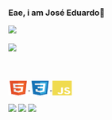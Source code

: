 ### Eae, i am José Eduardo👋

<div>
  <a href="https://github.com/JoseMioto">
  <img height="180em" src="https://github-readme-stats.vercel.app/api?username=JoseMioto&show_icons=true&theme=radical"/>
</div>
<br>
<div>
  <a href="https://github.com/JoseMioto">
  <img height="180em" src="https://github-readme-stats.vercel.app/api/top-langs/?username=JoseMioto&layout=compact&theme=radical"/>
</div>
    
#

<div style="display: inline_block"><br>
  <img align="center" alt="HTML" height="30" width="40" src="https://raw.githubusercontent.com/devicons/devicon/master/icons/html5/html5-original.svg">
  <img align="center" alt="CSS" height="30" width="40" src="https://raw.githubusercontent.com/devicons/devicon/master/icons/css3/css3-original.svg">
  <img align="center" alt="JS" height="30" width="40" src="https://raw.githubusercontent.com/devicons/devicon/master/icons/javascript/javascript-plain.svg">
</div>
<br>
<div text-align="center"> 
    <a href="https://www.instagram.com/ze-mioto/" target="_blank"><img src="https://img.shields.io/badge/-Instagram-%23E4405F?style=for-the-badge&logo=instagram&logoColor=white" target="_blank"></a>
    <a href = "mailto:joseeduardomioto@gmail.com"><img src="https://img.shields.io/badge/Gmail-D14836?style=for-the-badge&logo=gmail&logoColor=white" target="_blank"></a>
    <a href="https://www.linkedin.com/in/josé-eduardo-b544752a5" target="_blank"><img src="https://img.shields.io/badge/-LinkedIn-%230077B5?style=for-the-badge&logo=linkedin&logoColor=white" target="_blank"></a> 
</div>
